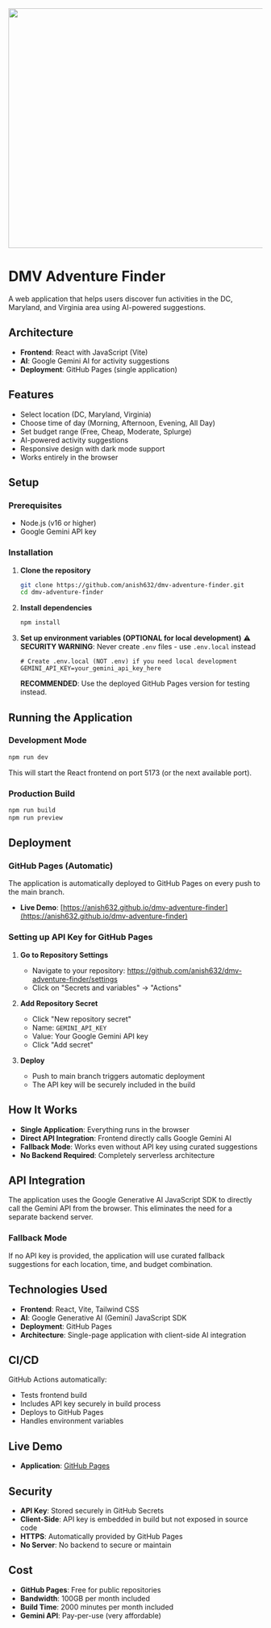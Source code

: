 <div align="center">
<img width="1200" height="475" alt="GHBanner" src="https://github.com/user-attachments/assets/0aa67016-6eaf-458a-adb2-6e31a0763ed6" />
</div>

# DMV Adventure Finder

A web application that helps users discover fun activities in the DC, Maryland, and Virginia area using AI-powered suggestions.

## Architecture

- **Frontend**: React with JavaScript (Vite)
- **AI**: Google Gemini AI for activity suggestions
- **Deployment**: GitHub Pages (single application)

## Features

- Select location (DC, Maryland, Virginia)
- Choose time of day (Morning, Afternoon, Evening, All Day)
- Set budget range (Free, Cheap, Moderate, Splurge)
- AI-powered activity suggestions
- Responsive design with dark mode support
- Works entirely in the browser

## Setup

### Prerequisites

- Node.js (v16 or higher)
- Google Gemini API key

### Installation

1. **Clone the repository**
   ```bash
   git clone https://github.com/anish632/dmv-adventure-finder.git
   cd dmv-adventure-finder
   ```

2. **Install dependencies**
   ```bash
   npm install
   ```

3. **Set up environment variables (OPTIONAL for local development)**
   ⚠️ **SECURITY WARNING**: Never create `.env` files - use `.env.local` instead
   ```
   # Create .env.local (NOT .env) if you need local development
   GEMINI_API_KEY=your_gemini_api_key_here
   ```
   **RECOMMENDED**: Use the deployed GitHub Pages version for testing instead.

## Running the Application

### Development Mode

```bash
npm run dev
```

This will start the React frontend on port 5173 (or the next available port).

### Production Build

```bash
npm run build
npm run preview
```

## Deployment

### GitHub Pages (Automatic)

The application is automatically deployed to GitHub Pages on every push to the main branch.

- **Live Demo**: [https://anish632.github.io/dmv-adventure-finder](https://anish632.github.io/dmv-adventure-finder)

### Setting up API Key for GitHub Pages

1. **Go to Repository Settings**
   - Navigate to your repository: https://github.com/anish632/dmv-adventure-finder/settings
   - Click on "Secrets and variables" → "Actions"

2. **Add Repository Secret**
   - Click "New repository secret"
   - Name: `GEMINI_API_KEY`
   - Value: Your Google Gemini API key
   - Click "Add secret"

3. **Deploy**
   - Push to main branch triggers automatic deployment
   - The API key will be securely included in the build

## How It Works

- **Single Application**: Everything runs in the browser
- **Direct API Integration**: Frontend directly calls Google Gemini AI
- **Fallback Mode**: Works even without API key using curated suggestions
- **No Backend Required**: Completely serverless architecture

## API Integration

The application uses the Google Generative AI JavaScript SDK to directly call the Gemini API from the browser. This eliminates the need for a separate backend server.

### Fallback Mode

If no API key is provided, the application will use curated fallback suggestions for each location, time, and budget combination.

## Technologies Used

- **Frontend**: React, Vite, Tailwind CSS
- **AI**: Google Generative AI (Gemini) JavaScript SDK
- **Deployment**: GitHub Pages
- **Architecture**: Single-page application with client-side AI integration

## CI/CD

GitHub Actions automatically:
- Tests frontend build
- Includes API key securely in build process
- Deploys to GitHub Pages
- Handles environment variables

## Live Demo

- **Application**: [GitHub Pages](https://anish632.github.io/dmv-adventure-finder)

## Security

- **API Key**: Stored securely in GitHub Secrets
- **Client-Side**: API key is embedded in build but not exposed in source code
- **HTTPS**: Automatically provided by GitHub Pages
- **No Server**: No backend to secure or maintain

## Cost

- **GitHub Pages**: Free for public repositories
- **Bandwidth**: 100GB per month included
- **Build Time**: 2000 minutes per month included
- **Gemini API**: Pay-per-use (very affordable)
